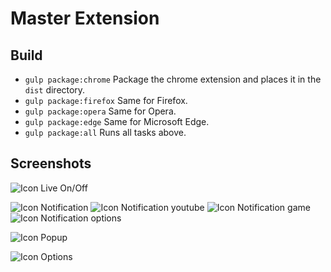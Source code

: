 # Master Extension

## Build

- `gulp package:chrome` Package the chrome extension and places it in the `dist` directory.
- `gulp package:firefox` Same for Firefox.
- `gulp package:opera` Same for Opera.
- `gulp package:edge` Same for Microsoft Edge.
- `gulp package:all` Runs all tasks above.

## Screenshots

![Icon Live On/Off](https://github.com/MasterSnakou/Master-Extension-v3/blob/master/docs/barrenavigateur.png)

![Icon Notification](https://github.com/MasterSnakou/Master-Extension-v3/blob/master/docs/notif.PNG)
![Icon Notification youtube](https://github.com/MasterSnakou/Master-Extension-v3/blob/master/docs/notifyt.png)
![Icon Notification game](https://github.com/MasterSnakou/Master-Extension-v3/blob/master/docs/notifGame.PNG)
![Icon Notification options](https://github.com/MasterSnakou/Master-Extension-v3/blob/master/docs/notifOpt.PNG)

![Icon Popup](https://github.com/MasterSnakou/Master-Extension-v3/blob/master/docs/showcase%20snakou.png)

![Icon Options](https://github.com/MasterSnakou/Master-Extension-v3/blob/master/docs/options.png)

